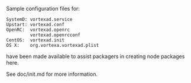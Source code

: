 Sample configuration files for:
```
SystemD: vortexad.service
Upstart: vortexad.conf
OpenRC:  vortexad.openrc
         vortexad.openrcconf
CentOS:  vortexad.init
OS X:    org.vortexa.vortexad.plist
```
have been made available to assist packagers in creating node packages here.

See doc/init.md for more information.
